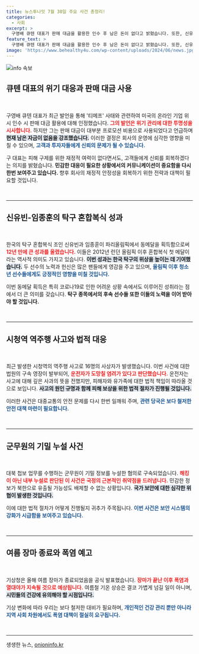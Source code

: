 ```yaml
---
title: 뉴스투나잇 7월 30일 주요 사건 총정리!
categories:
  - 사회
excerpt: >
  구영배 큐텐 대표가 판매 대금을 활용한 인수 후 남은 돈이 없다고 밝혔습니다. 또한, 신유빈임종훈이 혼합복식 동메달을 획득하며 한국 탁구 역사에 한 획을 그었습니다. 시청역 사고 운전자가 구속되며 긴장감이 고조되고, 군무원 기밀 유출 사건도 큰 파장이 예상됩니다. 여름 장마가 끝나고 본격적인 폭염이 다가옵니다.
feature_text: >
  구영배 큐텐 대표가 판매 대금을 활용한 인수 후 남은 돈이 없다고 밝혔습니다. 또한, 신유빈임종훈이 혼합복식 동메달을 획득하며 한국 탁구 역사에 한 획을 그었습니다. 시청역 사고 운전자가 구속되며 긴장감이 고조되고, 군무원 기밀 유출 사건도 큰 파장이 예상됩니다. 여름 장마가 끝나고 본격적인 폭염이 다가옵니다.
image: 'https://www.behealthy4u.com/wp-content/uploads/2024/06/news.jpg'
---
```


<p><img src="https://www.behealthy4u.com/wp-content/uploads/2024/06/news.jpg" alt="info 속보" /></p>

<h2 data-ke-size="size26">큐텐 대표의 위기 대응과 판매 대금 사용</h2>

<p data-ke-size="size16">&nbsp;</p>

<p>구영배 큐텐 대표가 최근 발언을 통해 '티메프' 사태와 관련하여 미국의 온라인 기업 위시 인수 시 판매 대금 활용에 대해 인정했습니다. <b><span style="color: #ee2323;">그의 발언은 위기 관리에 대한 투명성을 시사합니다.</span></b> 하지만 그는 판매 대금이 대부분 프로모션 비용으로 사용되었다고 언급하며 <b><span style="background-color: #21538527;">현재 남은 자금이 없음을 강조했습니다.</span></b> 이러한 결정은 회사의 운영에 심각한 영향을 미칠 수 있으며, <b><span style="color: #1a5490;">고객과 투자자들에게 신뢰의 문제가 될 수 있습니다.</span></b></p>

<p>구 대표는 피해 구제를 위한 재정적 여력이 없다면서도, 고객들에게 신뢰를 회복하겠다는 의지를 밝혔습니다. <b>민감한 대응이 필요한 상황에서의 커뮤니케이션이 중요함을 다시 한번 보여주고 있습니다.</b> 향후 회사의 재정적 안정성을 회복하기 위한 전략과 대책이 필요할 것입니다. </p>

<p data-ke-size="size16">&nbsp;</p>

<hr>

<h2 data-ke-size="size26">신유빈-임종훈의 탁구 혼합복식 성과</h2>

<p data-ke-size="size16">&nbsp;</p>

<p>한국의 탁구 혼합복식 조인 신유빈과 임종훈이 파리올림픽에서 동메달을 획득함으로써 <b><span style="color: #ee2323;">12년 만에 큰 성과를 올렸습니다.</span></b> 이들은 2012년 런던 올림픽 이후 혼합복식 첫 메달이라는 역사적 의미도 가지고 있습니다. <b><span style="background-color: #21538527;">이번 성과는 한국 탁구의 위상을 높이는 데 기여했습니다.</span></b> 두 선수의 노력과 헌신은 많은 팬들에게 영감을 주고 있으며, <b><span style="color: #1a5490;">올림픽 이후 청소년 선수들에게도 긍정적인 영향을 미칠 것입니다.</span></b></p>

<p>이번 동메달 획득은 특히 코로나19로 인한 어려운 상황 속에서도 이루어진 성취라는 점에서 더 큰 의미를 갖습니다. <b>탁구 종목에서의 후속 선수들 또한 이들의 노력을 이어 받아야 할 것입니다.</b></p>

<p data-ke-size="size16">&nbsp;</p>

<hr>

<h2 data-ke-size="size26">시청역 역주행 사고와 법적 대응</h2>

<p data-ke-size="size16">&nbsp;</p>

<p>최근 발생한 시청역의 역주행 사고로 16명의 사상자가 발생했습니다. 이번 사건에 대한 법원의 구속 영장이 발부되어, <b><span style="color: #ee2323;">운전자가 도망칠 염려가 있다고 판단했습니다.</span></b> 운전자는 사고에 대해 깊은 사과의 뜻을 전했지만, 피해자와 유가족에 대한 법적 책임이 따라올 것으로 보입니다. <b><span style="background-color: #21538527;">사고의 원인 규명과 함께 피해 보상을 위한 법적 절차가 진행될 것입니다.</span></b> </p>

<p>이러한 사건은 대중교통의 안전 문제를 다시 한번 일깨워 주며, <b><span style="color: #1a5490;">관련 당국은 보다 철저한 안전 대책 마련이 필요합니다.</span></b> </p>

<p data-ke-size="size16">&nbsp;</p>

<hr>

<h2 data-ke-size="size26">군무원의 기밀 누설 사건</h2>

<p data-ke-size="size16">&nbsp;</p>

<p>대북 첩보 업무를 수행하는 군무원이 기밀 정보를 누설한 혐의로 구속되었습니다. <b><span style="color: #ee2323;">해킹이 아닌 내부 누설로 판단된 이 사건은 국정의 근본적인 취약점을 드러냅니다.</span></b> 민감한 정보가 북한으로 유출될 가능성도 배제할 수 없는 상황입니다. <b><span style="background-color: #21538527;">국가 보안에 대한 심각한 위협이 발생한 것입니다.</span></b> </p>

<p>이에 대한 법적 절차가 어떻게 진행될지 귀추가 주목됩니다. <b><span style="color: #1a5490;">이번 사건은 보안 시스템의 강화가 시급함을 보여주고 있습니다.</span></b></p>

<p data-ke-size="size16">&nbsp;</p>

<hr>

<h2 data-ke-size="size26">여름 장마 종료와 폭염 예고</h2>

<p data-ke-size="size16">&nbsp;</p>

<p>기상청은 올해 여름 장마가 종료되었음을 공식 발표했습니다. <b><span style="color: #ee2323;">장마가 끝난 이후 폭염과 열대야가 지속될 것으로 예상됩니다.</span></b> 여름철 기온 상승은 결코 가볍게 넘길 일이 아니며, <b><span style="background-color: #21538527;">시민들의 건강에 유의해야 할 시점입니다.</span></b> </p>

<p>기상 변화에 따라 우리는 보다 철저한 대비가 필요하며, <b><span style="color: #1a5490;">개인적인 건강 관리 뿐만 아니라 지역 사회 차원에서도 폭염 대책이 절실히 요구됩니다.</span></b> </p>

<p data-ke-size="size16">&nbsp;</p>

<hr>
생생한 뉴스, <a href="https://onioninfo.kr" rel="dofollow">onioninfo.kr</a>


